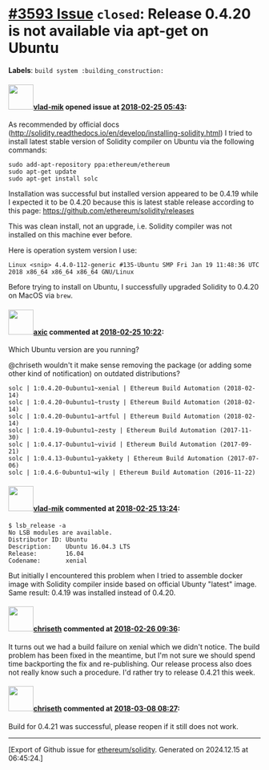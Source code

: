 # [\#3593 Issue](https://github.com/ethereum/solidity/issues/3593) `closed`: Release 0.4.20 is not available via apt-get on Ubuntu
**Labels**: `build system :building_construction:`


#### <img src="https://avatars.githubusercontent.com/u/34859987?v=4" width="50">[vlad-mik](https://github.com/vlad-mik) opened issue at [2018-02-25 05:43](https://github.com/ethereum/solidity/issues/3593):

As recommended by official docs (http://solidity.readthedocs.io/en/develop/installing-solidity.html) I tried to install latest stable version of Solidity compiler on Ubuntu via the following commands:

    sudo add-apt-repository ppa:ethereum/ethereum
    sudo apt-get update
    sudo apt-get install solc

Installation was successful but installed version appeared to be 0.4.19 while I expected it to be 0.4.20 because this is latest stable release according to this page: https://github.com/ethereum/solidity/releases

This was clean install, not an upgrade, i.e. Solidity compiler was not installed on this machine ever before.

Here is operation system version I use:

    Linux <snip> 4.4.0-112-generic #135-Ubuntu SMP Fri Jan 19 11:48:36 UTC 2018 x86_64 x86_64 x86_64 GNU/Linux

Before trying to install on Ubuntu, I successfully upgraded Solidity to 0.4.20 on MacOS via `brew`.

#### <img src="https://avatars.githubusercontent.com/u/20340?v=4" width="50">[axic](https://github.com/axic) commented at [2018-02-25 10:22](https://github.com/ethereum/solidity/issues/3593#issuecomment-368298255):

Which Ubuntu version are you running?

@chriseth wouldn't it make sense removing the package (or adding some other kind of notification) on outdated distributions?

```
solc | 1:0.4.20-0ubuntu1~xenial | Ethereum Build Automation (2018-02-14)
solc | 1:0.4.20-0ubuntu1~trusty | Ethereum Build Automation (2018-02-14)
solc | 1:0.4.20-0ubuntu1~artful | Ethereum Build Automation (2018-02-14)
solc | 1:0.4.19-0ubuntu1~zesty | Ethereum Build Automation (2017-11-30)
solc | 1:0.4.17-0ubuntu1~vivid | Ethereum Build Automation (2017-09-21)
solc | 1:0.4.13-0ubuntu1~yakkety | Ethereum Build Automation (2017-07-06)
solc | 1:0.4.6-0ubuntu1~wily | Ethereum Build Automation (2016-11-22)
```

#### <img src="https://avatars.githubusercontent.com/u/34859987?v=4" width="50">[vlad-mik](https://github.com/vlad-mik) commented at [2018-02-25 13:24](https://github.com/ethereum/solidity/issues/3593#issuecomment-368309185):

    $ lsb_release -a
    No LSB modules are available.
    Distributor ID: Ubuntu
    Description:    Ubuntu 16.04.3 LTS
    Release:        16.04
    Codename:       xenial

But initially I encountered this problem when I tried to assemble docker image with Solidity compiler inside based on official Ubunty "latest" image.  Same result: 0.4.19 was installed instead of 0.4.20.

#### <img src="https://avatars.githubusercontent.com/u/9073706?v=4" width="50">[chriseth](https://github.com/chriseth) commented at [2018-02-26 09:36](https://github.com/ethereum/solidity/issues/3593#issuecomment-368441998):

It turns out we had a build failure on xenial which we didn't notice. The build problem has been fixed in the meantime, but I'm not sure we should spend time backporting the fix and re-publishing. Our release process also does not really know such a procedure. I'd rather try to release 0.4.21 this week.

#### <img src="https://avatars.githubusercontent.com/u/9073706?v=4" width="50">[chriseth](https://github.com/chriseth) commented at [2018-03-08 08:27](https://github.com/ethereum/solidity/issues/3593#issuecomment-371415420):

Build for 0.4.21 was successful, please reopen if it still does not work.


-------------------------------------------------------------------------------



[Export of Github issue for [ethereum/solidity](https://github.com/ethereum/solidity). Generated on 2024.12.15 at 06:45:24.]
